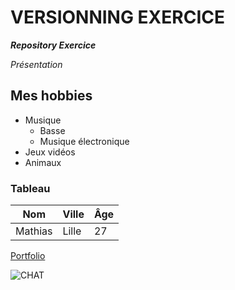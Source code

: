 # VERSIONNING EXERCICE

**_Repository Exercice_**

_Présentation_

## Mes hobbies

- Musique
  - Basse
  - Musique électronique
- Jeux vidéos
- Animaux

### Tableau

| Nom     | Ville | Âge |
| ------- | ----- | --- |
| Mathias | Lille | 27  |

[Portfolio](https://mathias-jacquart.com)


![CHAT](https://external-content.duckduckgo.com/iu/?u=https%3A%2F%2Fi.kym-cdn.com%2Fentries%2Ficons%2Foriginal%2F000%2F043%2F403%2Fcover3.jpg&f=1&nofb=1&ipt=1eb5bcfbb1dffea671bea3b9e3adbfc1df9e55b171db5da01b444d272f322387)

